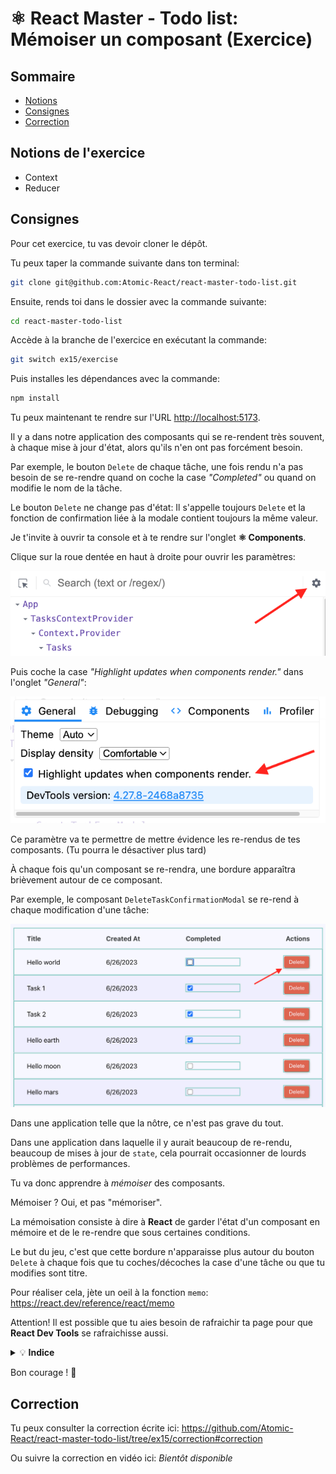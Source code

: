 # ⚛️ React Master - Todo list: Mémoiser un composant (Exercice)

## Sommaire

<!-- no toc -->
*   [Notions](#notions-de-lexercice)
*   [Consignes](#consignes)
*   [Correction](#correction)

## Notions de l'exercice

*   Context
*   Reducer

## Consignes

Pour cet exercice, tu vas devoir cloner le dépôt.

Tu peux taper la commande suivante dans ton terminal:

```bash
git clone git@github.com:Atomic-React/react-master-todo-list.git
```

Ensuite, rends toi dans le dossier avec la commande suivante:

```bash
cd react-master-todo-list
```

Accède à la branche de l'exercice en exécutant la commande:

```bash
git switch ex15/exercise
```

Puis installes les dépendances avec la commande:

```bash
npm install
```

Tu peux maintenant te rendre sur l'URL <http://localhost:5173>.

Il y a dans notre application des composants qui se re-rendent très souvent, à chaque mise à jour d'état, alors qu'ils n'en ont pas forcément besoin.

Par exemple, le bouton `Delete` de chaque tâche, une fois rendu n'a pas besoin de se re-rendre quand on coche la case _"Completed"_ ou quand on modifie le nom de la tâche.

Le bouton `Delete` ne change pas d'état: Il s'appelle toujours `Delete` et la fonction de confirmation liée à la modale contient toujours la même valeur.

Je t'invite à ouvrir ta console et à te rendre sur l'onglet **⚛️ Components**.

Clique sur la roue dentée en haut à droite pour ouvrir les paramètres:

![react dev tools gear](docs/react_dev_tools/react_dev_tools_gear.png)

Puis coche la case _"Highlight updates when components render."_ dans l'onglet _"General"_:

![react dev tools highlight render](docs/react_dev_tools/react_dev_tools_highlight_render.png)

Ce paramètre va te permettre de mettre évidence les re-rendus de tes composants. (Tu pourra le désactiver plus tard)

À chaque fois qu'un composant se re-rendra, une bordure apparaîtra brièvement autour de ce composant.

Par exemple, le composant `DeleteTaskConfirmationModal` se re-rend à chaque modification d'une tâche:

![tasks render delete button](docs/tasks_render_delete_button.png)

Dans une application telle que la nôtre, ce n'est pas grave du tout.

Dans une application dans laquelle il y aurait beaucoup de re-rendu, beaucoup de mises à jour de `state`, cela pourrait occasionner de lourds problèmes de performances.

Tu va donc apprendre à _mémoiser_ des composants.

Mémoiser ? Oui, et pas "mémoriser".

La mémoisation consiste à dire à **React** de garder l'état d'un composant en mémoire et de le re-rendre que sous certaines conditions.

Le but du jeu, c'est que cette bordure n'apparaisse plus autour du bouton `Delete` à chaque fois que tu coches/décoches la case d'une tâche ou que tu modifies sont titre.

Pour réaliser cela, jète un oeil à la fonction `memo`: <https://react.dev/reference/react/memo>

Attention! Il est possible que tu aies besoin de rafraichir ta page pour que **React Dev Tools** se rafraichisse aussi.

<details>
 <summary>💡 <b>Indice</b></summary>

 > Si malgré l'utilisation de `memo` ton composant continue de ce re-rendre, c'est à cause de ses props.
 >
 > Tu dois déterminer laquelle de ses `props` induit un re-rendu du composant.
 >
 > Si tu as lu la documentation de `memo`, tu sais que `memo` compare la valeur actuelle des `props` et la nouvelle valeur des `props`. Si les deux valeurs son différentes, le composant est re-rendu.
 >
 > Trouve la `props` qui change de valeur ou la `props` dont la valeur n'est pas prise en charge par `memo` et traite la.
 >
 > Ces deux hooks peuvent t'être utiles:
 >
 > `useMemo`: <https://react.dev/reference/react/useMemo>
 >
 > `useCallback`: <https://react.dev/reference/react/useCallback>

</details>

Bon courage ! 💪

## Correction

Tu peux consulter la correction écrite ici: <https://github.com/Atomic-React/react-master-todo-list/tree/ex15/correction#correction>

Ou suivre la correction en vidéo ici: _Bientôt disponible_
